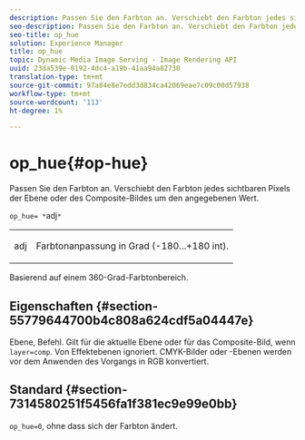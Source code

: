 ```yaml
---
description: Passen Sie den Farbton an. Verschiebt den Farbton jedes sichtbaren Pixels der Ebene oder des Composite-Bildes um den angegebenen Wert.
seo-description: Passen Sie den Farbton an. Verschiebt den Farbton jedes sichtbaren Pixels der Ebene oder des Composite-Bildes um den angegebenen Wert.
seo-title: op_hue
solution: Experience Manager
title: op_hue
topic: Dynamic Media Image Serving - Image Rendering API
uuid: 23da539e-0192-4dc4-a19b-41aa94a82730
translation-type: tm+mt
source-git-commit: 97a84e8e7edd3d834ca42069eae7c09c00d57938
workflow-type: tm+mt
source-wordcount: '113'
ht-degree: 1%

---
```



# op_hue{#op-hue}

Passen Sie den Farbton an. Verschiebt den Farbton jedes sichtbaren Pixels der Ebene oder des Composite-Bildes um den angegebenen Wert.

`op_hue= *`adj`*`

<table id="simpletable_7DC7ABA384664BDDAA65B8DEEF7859A8"> 
 <tr class="strow"> 
  <td class="stentry"> <p><span class="varname"> adj</span> </p> </td> 
  <td class="stentry"> <p>Farbtonanpassung in Grad (-180...+180 int). </p></td> 
 </tr> 
</table>

Basierend auf einem 360-Grad-Farbtonbereich.

## Eigenschaften {#section-55779644700b4c808a624cdf5a04447e}

Ebene, Befehl. Gilt für die aktuelle Ebene oder für das Composite-Bild, wenn `layer=comp`. Von Effektebenen ignoriert. CMYK-Bilder oder -Ebenen werden vor dem Anwenden des Vorgangs in RGB konvertiert.

## Standard {#section-7314580251f5456fa1f381ec9e99e0bb}

`op_hue=0`, ohne dass sich der Farbton ändert.
